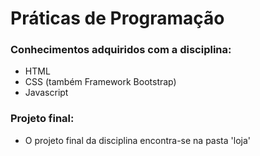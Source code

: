 # Práticas de Programação

### Conhecimentos adquiridos com a disciplina:
- HTML
- CSS (também Framework Bootstrap)
- Javascript

### Projeto final:
- O projeto final da disciplina encontra-se na pasta 'loja'
